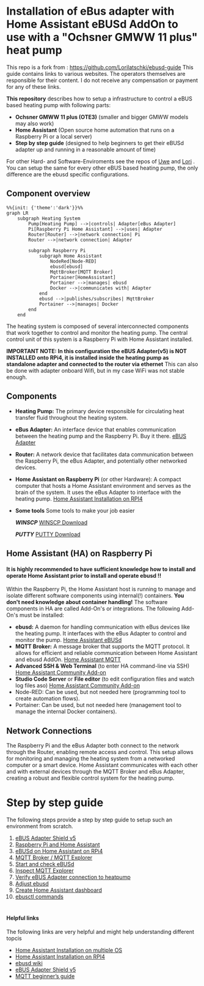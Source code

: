 # Installation of eBus adapter with Home Assistant eBUSd AddOn to use with a "Ochsner GMWW 11 plus" heat pump

This repo is a fork from : https://github.com/Lorilatschki/ebusd-guide
This guide contains links to various websites. The operators themselves are responsible for their content.
I do not receive any compensation or payment for any of these links.

**This repository** describes how to setup a infrastructure to control a eBUS based heating pump with following parts:

 - **Ochsner GMWW 11 plus (OTE3)** (smaller and bigger GMWW models may also work)
 - **Home Assistant** (Open source home automation that runs on a Raspberry Pi or a local server)
 - **Step by step guide** (designed to help beginners to get their eBUSd adapter up and running in a reasonable amount of time)

For other Hard- and Software-Enviroments see the repos of [Uwe](https://github.com/cybersmart-eu/ebusd-ochsner) and [Lori](https://github.com/Lorilatschki/ebusd-guide) .
You can setup the same for every other eBUS based heating pump, the only difference are the ebusd specific configurations.

## Component overview

```mermaid
%%{init: {'theme':'dark'}}%%
graph LR  
    subgraph Heating System  
        Pump[Heating Pump] -->|controls| Adapter[eBus Adapter]  
        Pi[Raspberry Pi Home Assistant] -->|uses| Adapter  
        Router[Router] -->|network connection| Pi  
        Router -->|network connection| Adapter  
        
        subgraph Raspberry Pi  
            subgraph Home Assistant  
                NodeRed[Node-RED]  
                ebusd[ebusd]  
                MqttBroker[MQTT Broker]  
                Portainer[HomeAssistant]
                Portainer -->|manages| ebusd
                Docker -->|communicates with| Adapter 
            end  
            ebusd -->|publishes/subscribes| MqttBroker  
            Portainer -->|manages| Docker
        end  
    end  

```

The heating system is composed of several interconnected components that work together to control and monitor the heating pump. 
The central control unit of this system is a Raspberry Pi with Home Assistant installed.
 
**IMPORTANT NOTE: In this configuration the eBUS Adapter(v5) is NOT INSTALLED onto RPi4, it is installed inside the heating pump as standalone adapter
and connected to the router via ethernet** This can also be done with adapter onboard Wifi, but in my case WiFi was not stable enough.  

## Components

- **Heating Pump:** The primary device responsible for circulating heat transfer fluid throughout the heating system.
- **eBus Adapter:** An interface device that enables communication between the heating pump and the Raspberry Pi. Buy it there.
    [eBUS Adapter](https://adapter.ebusd.eu/)
- **Router:** A network device that facilitates data communication between the Raspberry Pi, the eBus Adapter, and potentially other networked devices.
- **Home Assistant on Raspberry Pi** (or other Hardware): A compact computer that hosts a Home Assistant environment and serves as the brain of the system.
    It uses the eBus Adapter to interface with the heating pump.
    [Home Assistant Installation on RPI4](https://www.home-assistant.io/installation/raspberrypi/)
- **Some tools** Some tools to make your job easier
  
    ***WINSCP*** [WINSCP Download](https://winscp.net/eng/download.php)
  
    ***PUTTY***  [PUTTY Download](https://putty.org/)

## Home Assistant (HA) on Raspberry Pi

#### It is highly recommended to have sufficient knowledge how to install and operate Home Assistant prior to install and operate ebusd !! 
Within the Raspberry Pi, the Home Assistant host is running to manage and isolate different software components using internal(!) containers. **You don't need
knowledge about container handling!**
The software components in HA are called Add-On's or integrations.
The following Add-On's must be installed:

- **ebusd:** A daemon for handling communication with eBus devices like the heating pump. It interfaces with the eBus Adapter to control and monitor the pump.
    [Home Assistant eBUSd](https://www.home-assistant.io/integrations/ebusd/)
- **MQTT Broker:** A message broker that supports the MQTT protocol. It allows for efficient and reliable communication between Home Assistant and ebusd AddOn.
    [Home Assistant MQTT](https://www.home-assistant.io/integrations/mqtt)
- **Advanced SSH & Web Terminal** (to enter HA command-line via SSH)
    [Home Assistant Community Add-on](https://github.com/hassio-addons/addon-ssh)
- **Studio Code Server** or **File editor** (to edit configuration files and watch log files aso)
    [Home Assistant Community Add-on](https://github.com/hassio-addons/addon-vscode)
- Node-RED: Can be used, but not needed here (programming tool to create automation flows).
- Portainer: Can be used, but not needed here (management tool to manage the internal Docker containers).

## Network Connections

The Raspberry Pi and the eBus Adapter both connect to the network through the Router, enabling remote access and control. This setup allows for monitoring and managing the heating system from a networked computer or a smart device.
Home Assistant communicates with each other and with external devices through the MQTT Broker and eBus Adapter, creating a robust and flexible control system for the heating pump.

# Step by step guide

The following steps provide a step by step guide to setup such an environment from scratch.

1) [eBUS Adapter Shield v5](./docs/ebus_adapter.md)
2) [Raspberry Pi and Home Assistant](./docs/home_assistant_pi4.md)
3) [eBUSd on Home Assistant on RPi4](./docs/home_assistant_ebusd.md)
4) [MQTT Broker / MQTT Explorer](./docs/mqtt.md)
5) [Start and check eBUSd](./docs/home_assistant_ebus_2.md)
6) [Inspect MQTT Explorer](./docs/mqtt_explorer.md)
7) [Verify eBUS Adapter connection to heatpump](./dosc/ebus_adapter_2.md)
8) [Adjust ebusd](./docs/ebusd.md)
9) [Create Home Assistant dashboard](./docs/home_assistant_dashboard.md)
10) [ebusctl commands](./docs/ebusctl_commands.md)

#

#### Helpful links

The following links are very helpful and might help understanding different topcis

- [Home Assistant Installation on multiple OS](https://www.home-assistant.io/installation/)
- [Home Assistant Installation on RPI4](https://www.home-assistant.io/installation/raspberrypi/)
- [ebusd wiki](https://github.com/john30/ebusd/wiki)
- [eBUS Adapter Shield v5](https://adapter.ebusd.eu/v5/)
- [MQTT beginner’s guide](https://www.u-blox.com/en/blogs/insights/mqtt-beginners-guide#:~:text=MQTT%20is%20a%20publish%2Dand,topics%20handled%20by%20a%20broker.)


